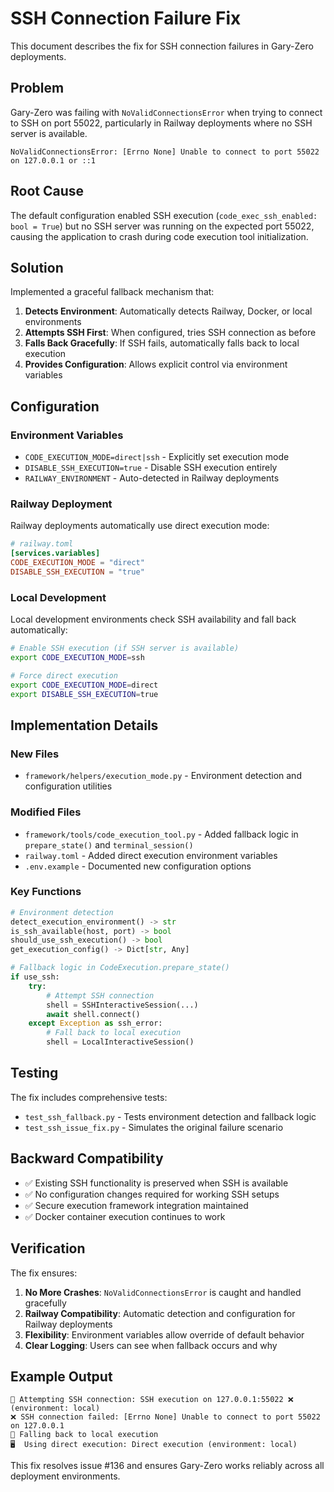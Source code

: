 # SSH Connection Failure Fix

This document describes the fix for SSH connection failures in Gary-Zero deployments.

## Problem

Gary-Zero was failing with `NoValidConnectionsError` when trying to connect to SSH on port 55022, particularly in Railway deployments where no SSH server is available.

```
NoValidConnectionsError: [Errno None] Unable to connect to port 55022 on 127.0.0.1 or ::1
```

## Root Cause

The default configuration enabled SSH execution (`code_exec_ssh_enabled: bool = True`) but no SSH server was running on the expected port 55022, causing the application to crash during code execution tool initialization.

## Solution

Implemented a graceful fallback mechanism that:

1. **Detects Environment**: Automatically detects Railway, Docker, or local environments
2. **Attempts SSH First**: When configured, tries SSH connection as before
3. **Falls Back Gracefully**: If SSH fails, automatically falls back to local execution
4. **Provides Configuration**: Allows explicit control via environment variables

## Configuration

### Environment Variables

- `CODE_EXECUTION_MODE=direct|ssh` - Explicitly set execution mode
- `DISABLE_SSH_EXECUTION=true` - Disable SSH execution entirely
- `RAILWAY_ENVIRONMENT` - Auto-detected in Railway deployments

### Railway Deployment

Railway deployments automatically use direct execution mode:

```toml
# railway.toml
[services.variables]
CODE_EXECUTION_MODE = "direct"
DISABLE_SSH_EXECUTION = "true"
```

### Local Development

Local development environments check SSH availability and fall back automatically:

```bash
# Enable SSH execution (if SSH server is available)
export CODE_EXECUTION_MODE=ssh

# Force direct execution
export CODE_EXECUTION_MODE=direct
export DISABLE_SSH_EXECUTION=true
```

## Implementation Details

### New Files

- `framework/helpers/execution_mode.py` - Environment detection and configuration utilities

### Modified Files

- `framework/tools/code_execution_tool.py` - Added fallback logic in `prepare_state()` and `terminal_session()`
- `railway.toml` - Added direct execution environment variables
- `.env.example` - Documented new configuration options

### Key Functions

```python
# Environment detection
detect_execution_environment() -> str
is_ssh_available(host, port) -> bool
should_use_ssh_execution() -> bool
get_execution_config() -> Dict[str, Any]

# Fallback logic in CodeExecution.prepare_state()
if use_ssh:
    try:
        # Attempt SSH connection
        shell = SSHInteractiveSession(...)
        await shell.connect()
    except Exception as ssh_error:
        # Fall back to local execution
        shell = LocalInteractiveSession()
```

## Testing

The fix includes comprehensive tests:

- `test_ssh_fallback.py` - Tests environment detection and fallback logic
- `test_ssh_issue_fix.py` - Simulates the original failure scenario

## Backward Compatibility

- ✅ Existing SSH functionality is preserved when SSH is available
- ✅ No configuration changes required for working SSH setups
- ✅ Secure execution framework integration maintained
- ✅ Docker container execution continues to work

## Verification

The fix ensures:

1. **No More Crashes**: `NoValidConnectionsError` is caught and handled gracefully
2. **Railway Compatibility**: Automatic detection and configuration for Railway deployments
3. **Flexibility**: Environment variables allow override of default behavior
4. **Clear Logging**: Users can see when fallback occurs and why

## Example Output

```
🔗 Attempting SSH connection: SSH execution on 127.0.0.1:55022 ❌ (environment: local)
❌ SSH connection failed: [Errno None] Unable to connect to port 55022 on 127.0.0.1
🔄 Falling back to local execution
🖥️  Using direct execution: Direct execution (environment: local)
```

This fix resolves issue #136 and ensures Gary-Zero works reliably across all deployment environments.

